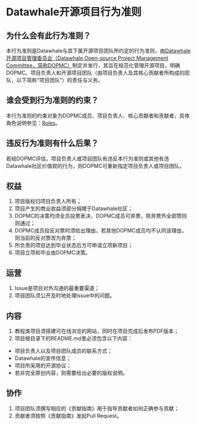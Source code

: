 # Datawhale开源项目行为准则
## 为什么会有此行为准则？
本行为准则是Datawhale与其下属开源项目团队所约定的行为准则，由[Datawhale开源项目管理委员会（Datawhale Open-source Project Management Committee，简称DOPMC）](https://github.com/datawhalechina/DOPMC)制定并发行，其旨在规范化管理开源项目，明确DOPMC、项目负责人和开源项目团队（由项目负责人及其核心贡献者所构成的团队，以下简称“项目团队”）的责任与义务。

## 谁会受到行为准则的约束？
本行为准则的约束对象为DOPMC成员、项目负责人、核心贡献者和贡献者，具体角色说明参见：[Roles](./ROLES.md)。

## 违反行为准则有什么后果？
若经DOPMC评估，项目负责人或项目团队有违反本行为准则或其他有违Datawhale社区价值观的行为，则DOPMC可重新指定项目负责人或项目团队。

## 权益
1. 项目版权归项目负责人所有；
2. 项目产生的商业收益须部分捐赠于Datawhale社区；
3. DOPMC的决策均须全员投票表决，DOPMC成员可弃票，除弃票外全部赞同则通过；
4. DOPMC成员投反对票时须给出理由，若其他DOPMC成员均不认同该理由，则当前的反对票改为弃票；
5. 所负责的项目达到毕业状态后方可申请立项新项目；
6. 项目立项和毕业由DOPMC决策。

## 运营
1. Issue是项目对外沟通的最重要渠道；
2. 项目团队须公开及时地处理Issue中的问题。

## 内容
1. 教程类项目须搭建可在线浏览的网站，同时在项目完成后发布PDF版本；
2. 项目根目录下的README.md里必须包含以下内容：
  - 项目负责人以及项目团队成员的联系方式；
  - Datawhale的宣传信息；
  - 项目所采用的开源协议；
  - 若非完全原创内容，则需要给出必要的版权说明。

## 协作
1. 项目团队须撰写相应的《贡献指南》用于指导贡献者如何正确参与贡献；
2. 贡献者须按照《贡献指南》发起Pull Request。


